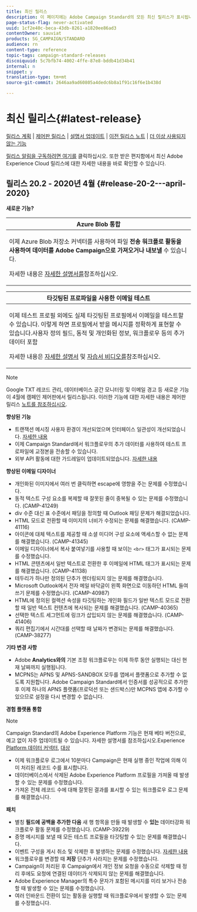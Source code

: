 ```yaml
---
title: 최신 릴리스
description: 이 페이지에는 Adobe Campaign Standard의 모든 최신 릴리스가 표시됩니다.
page-status-flag: never-activated
uuid: 1cf2e40c-beca-43db-8261-a1820ee86ad3
contentOwner: sauviat
products: SG_CAMPAIGN/STANDARD
audience: rn
content-type: reference
topic-tags: campaign-standard-releases
discoiquuid: 5c7bfb74-4002-4ffe-87e8-bddb41d34b41
internal: n
snippet: y
translation-type: tm+mt
source-git-commit: 2646aa9ad60805a4dedc6b8a1f91c16f6e1b438d

---
```



# 최신 릴리스{#latest-release}

[릴리스 계획](https://helpx.adobe.com/kr/campaign/kb/acs-release-planning.html) | [제어판 릴리스](https://docs.adobe.com/content/help/en/control-panel/using/release-notes.html) | [설명서 업데이트](../../rn/using/documentation-updates.md) | [이전 릴리스 노트](../../rn/using/release-notes-2019.md) | [더 이상 사용되지 않는 기능](https://helpx.adobe.com/kr/campaign/kb/acs-deprecated-and-removed-features.html)

[릴리스 알림을 구독하려면 여기를](http://amc-mkt-prod1-t.adobe-campaign.com/lp/LP25?service=%40rZ5cqp2DgNzrgz0alKPInakNbPSTeJYozZYnS7Wbs802u4GlISkHZX4omtK00nAU6xzZ6luEWQzr7kQ9pkCwJYumWkU) 클릭하십시오. 또한 받은 편지함에서 최신 Adobe Experience Cloud 릴리스에 대한 자세한 내용을 바로 확인할 수 있습니다.

## 릴리스 20.2 - 2020년 4월 {#release-20-2---april-2020}

**새로운 기능?**

<table> 
 <thead> 
  <tr> 
   <th> <strong>Azure Blob 통합</strong><br /> </th> 
  </tr> 
 </thead> 
 <tbody> 
  <tr> 
   <td> <p>이제 Azure Blob 저장소 커넥터를 사용하여 파일 <strong>전송 워크플로 활동을 사용하여 데이터를 Adobe Campaign으로 가져오거나 내보낼</strong> 수 있습니다. </p>
    <p>자세한 내용은 <a href="../../administration/using/external-accounts.md#microsoft-azure-external-account">자세한 설명서를</a>참조하십시오.</p>
   </td> 
  </tr> 
 </tbody> 
</table>

<table> 
 <thead> 
  <tr> 
   <th> <strong>타깃팅된 프로파일을 사용한 이메일 테스트</strong><br /> </th> 
  </tr> 
 </thead> 
 <tbody> 
  <tr> 
   <td> <p>이제 테스트 프로필 외에도 실제 타깃팅된 프로필에서 이메일을 테스트할 수 있습니다. 이렇게 하면 프로필에서 받을 메시지를 정확하게 표현할 수 있습니다.사용자 정의 필드, 동적 및 개인화된 정보, 워크플로우 등의 추가 데이터 포함 </p>
    <p>자세한 내용은 <a href="../../sending/using/testing-messages-using-target.md">자세한 설명서</a> 및 <a href="https://docs.adobe.com/content/help/en/campaign-standard-learn/tutorials/communication-channels/email/profile-substitution.html">자습서 비디오를</a>참조하십시오. </p>
   </td> 
  </tr> 
 </tbody> 
</table>

>[!NOTE]
>
>Google TXT 레코드 관리, 데이터베이스 공간 모니터링 및 이메일 경고 등 새로운 기능이 4월에 캠페인 제어판에서 릴리스됩니다. 이러한 기능에 대한 자세한 내용은 제어판 릴리스 [노트를 참조하십시오](https://docs.adobe.com/content/help/en/control-panel/using/release-notes.html).

**향상된 기능**

* 트랜잭션 메시징 사용자 환경이 개선되었으며 인터페이스 일관성이 개선되었습니다. [자세한 내용](../../channels/using/about-transactional-messaging.md)
* 이제 Campaign Standard에서 워크플로우의 추가 데이터를 사용하여 테스트 프로파일에 교정본을 전송할 수 있습니다.
* 외부 API 활동에 대한 가드레일이 업데이트되었습니다. [자세한 내용](../../automating/using/external-api.md)

**향상된 이메일 디자이너**

* 개인화된 이미지에서 여러 번 클릭하면 escape에 영향을 주는 문제를 수정했습니다.
* 동적 텍스트 구성 요소를 복제할 때 잘못된 줄이 중복될 수 있는 문제를 수정했습니다. (CAMP-41249)
* div 수준 대신 표 수준에서 패딩을 정의할 때 Outlook 패딩 문제가 해결되었습니다.
* HTML 모드로 전환할 때 이미지의 너비가 수정되는 문제를 해결했습니다. (CAMP-41116)
* 아이콘에 대체 텍스트를 제공할 때 소셜 미디어 구성 요소에 액세스할 수 없는 문제를 해결했습니다. (CAMP-41345)
* 이메일 디자이너에서 복사 붙여넣기를 사용할 때 보이는 `<br>` 태그가 표시되는 문제를 수정했습니다.
* HTML 콘텐츠에서 일반 텍스트로 전환한 후 이메일에 HTML 태그가 표시되는 문제를 해결했습니다. (CAMP-41138)
* 테두리가 하나만 정의된 단추가 렌더링되지 않는 문제를 해결했습니다.
* Microsoft Outlook에서 전자 메일 바닥글이 왼쪽 화면으로 이동하던 HTML 들여쓰기 문제를 수정했습니다. (CAMP-40987)
* HTML에 정의된 컬렉션 속성을 타깃팅하는 개인화 필드가 일반 텍스트 모드로 전환할 때 일반 텍스트 컨텐츠에 복사되는 문제를 해결했습니다. (CAMP-40365)
* 선택한 텍스트 세그먼트에 링크가 삽입되지 않는 문제를 해결했습니다. (CAMP-41406)
* 쿼리 편집기에서 시간대를 선택할 때 날짜가 변경되는 문제를 해결했습니다. (CAMP-38277)

**기타 변경 사항**

* Adobe **Analytics와의** 기본 조정 워크플로우는 이제 하루 동안 실행되는 대신 현재 날짜까지 실행됩니다.
* MCPNS는 APNS 및 APNS-SANDBOX 모두를 앱에서 플랫폼으로 추가할 수 없도록 지원합니다. Adobe Campaign Standard에서 인증서를 성공적으로 추가한 후 이제 하나의 APNS 플랫폼(프로덕션 또는 샌드박스)만 MCPNS 앱에 추가할 수 있으므로 설정을 다시 변경할 수 없습니다.

**경험 플랫폼 통합**

>[!NOTE]
>
>Campaign Standard의 Adobe Experience Platform 기능은 현재 베타 버전으로, 예고 없이 자주 업데이트될 수 있습니다. 자세한 설명서를 참조하십시오.Experience [Platform 데이터 커넥터](../../administration/using/aep-about-data-connector.md), [대상](../../audiences/using/aep-about-audience-destinations-service.md)

* 이제 워크플로우 로그에서 10분마다 Campaign은 현재 실행 중인 작업에 의해 이미 처리된 레코드 수를 표시합니다.
* 데이터베이스에서 삭제된 Adobe Experience Platform 프로필을 가져올 때 발생할 수 있는 문제를 수정했습니다.
* 가져온 전체 레코드 수에 대해 잘못된 결과를 표시할 수 있는 워크플로우 로그 문제를 해결했습니다.

**패치**

* 별칭 **필드에 공백을 추가한 다음** 새 행 항목을 만들 때 발생할 수 **있는** 데이터강화 워크플로우 활동 문제를 수정했습니다. (CAMP-39229)
* 증명 메시지를 보낼 때 모든 테스트 프로필을 타깃팅할 수 있는 문제를 해결했습니다.
* 이벤트 구성을 게시 취소 및 삭제한 후 발생하는 문제를 수정했습니다. [자세한 내용](../../administration/using/configuring-transactional-messaging.md#deleting-an-event)
* 워크플로우를 변경할 때 **저장** 단추가 사라지는 문제를 수정했습니다.
* Campaign이 처리된 후 Campaign에서 개인 정보 요청을 수동으로 삭제할 때 정리 후에도 요청에 연결된 데이터가 삭제되지 않는 문제를 해결했습니다.
* Adobe Experience Manager의 특수 문자가 포함된 메시지를 미리 보거나 전송할 때 발생할 수 있는 문제를 수정했습니다.
* 여러 인바운드 전환이 있는 활동을 실행할 때 워크플로우에서 발생할 수 있는 문제를 수정했습니다.